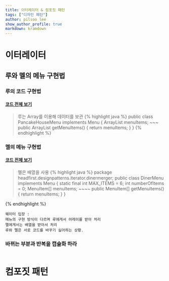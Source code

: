 ```yaml
---
title: 이터레이터 & 컴포짓 패턴
tags: ["디자인 패턴"]
author: pilsoo lee
show_author_profile: true
markdown: kramdown
---
```


# 이터레이터

## 루와 멜의 메뉴 구현법
### 루의 코드 구현법
#### [코드 전체 보기](https://github.com/LostFinger/LostFinger.github.io/tree/master/_posts/Design_Patter/Iterator_Composite/DinerMenu.java)
> 루는 Array를 이용해 데이터를 보관
{% highlight java %}
public class PancakeHouseMenu implements Menu {
	ArrayList<MenuItem> menuItems;
    ~~~
	public ArrayList<MenuItem> getMenuItems() {
		return menuItems;
	}
}
{% endhighlight %}


### 멜의 메뉴 구현법
#### [코드 전체 보기](https://github.com/LostFinger/LostFinger.github.io/tree/master/_posts/Design_Patter/Iterator_Composite/DinerMenu.java)
> 멜은 배열을 사용
{% highlight java %}
package headfirst.designpatterns.iterator.dinermerger;
public class DinerMenu implements Menu {
	static final int MAX_ITEMS = 6;
	int numberOfItems = 0;
	MenuItem[] menuItems;
	~~~~
	public MenuItem[] getMenuItems() {
		return menuItems;
	}
}

{% endhighlight %}

```
웨이터 입장 :
메뉴의 구현 방식이 다르며 루에게서 어레이를 받아 처리
멜에게서는 배열을 받아서 처리
루와 멜은 서로 코드를 바꾸기 싫어하는 상황.
```

### 바뀌는 부분과 반복을 캡슐화 하라

```

```




# 컴포짓 패턴
